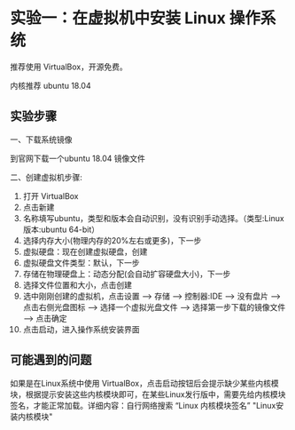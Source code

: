 # 实验一：在虚拟机中安装 Linux 操作系统

推荐使用 VirtualBox，开源免费。

内核推荐 ubuntu 18.04

## 实验步骤

一、下载系统镜像

到官网下载一个ubuntu 18.04 镜像文件

二、创建虚拟机步骤:

1. 打开 VirtualBox
2. 点击新建
3. 名称填写ubuntu，类型和版本会自动识别，没有识别手动选择。（类型:Linux 版本:ubuntu 64-bit）
4. 选择内存大小(物理内存的20%左右或更多)，下一步
5. 虚拟硬盘：现在创建虚拟硬盘，创建
6. 虚拟硬盘文件类型：默认，下一步
7. 存储在物理硬盘上：动态分配(会自动扩容硬盘大小)，下一步
8. 选择文件位置和大小，点击创建
9. 选中刚刚创建的虚拟机，点击设置 --> 存储 --> 控制器:IDE --> 没有盘片 --> 点击右侧光盘图标 --> 选择一个虚拟光盘文件 --> 选择第一步下载的镜像文件 --> 点击确定
10. 点击启动，进入操作系统安装界面

## 可能遇到的问题

如果是在Linux系统中使用 VirtualBox，点击启动按钮后会提示缺少某些内核模块，根据提示安装这些内核模块即可，在某些Linux发行版中，需要先给内核模块签名，才能正常加载。详细内容：自行网络搜索 “Linux 内核模块签名” "Linux安装内核模块"